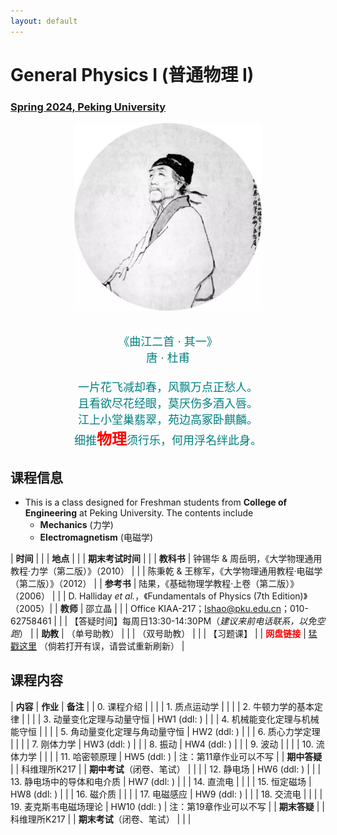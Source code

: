```yaml
---
layout: default
---
```


<style>
table {
  font-family: arial, sans-serif;
  border-collapse: collapse;
  width: 100%;
}

td, th {
  border: 1px solid #dddddd;
  text-align: left;
  padding: 8px;
}

tr:nth-child(odd) {
  background-color: #dddddd;
}
</style>


<!-- <h2>
<font color="red">
*** Notice: links are not maintained after the end of course! 
</font>
</h2> -->

# <b>General Physics I (普通物理 I)</b>

### <u>Spring 2024, Peking University</u>

<div style="display: flex; justify-content: center;">
<img src="../phy20/dufu.jpeg" width="300" height="300">
</div>

<p align="center">
<font color="teal" size="4">
<br> 《曲江二首 · 其一》<br>
唐 · 杜甫 <br>
<br>
一片花飞减却春，风飘万点正愁人。 <br>
且看欲尽花经眼，莫厌伤多酒入唇。 <br>
江上小堂巢翡翠，苑边高冢卧麒麟。 <br>
细推<font color="red" size="5"><b>物理</b></font>须行乐，何用浮名绊此身。 <br>
</font>
</p>

## 课程信息

- This is a class designed for Freshman students from <b>College of Engineering</b> at Peking University. The contents include
  - **Mechanics** (力学)
  - **Electromagnetism** (电磁学)

<!-- 
<div style="display: flex; justify-content: center;">
<a href="https://disk.pku.edu.cn/link/DFD02EC7E930172C5B6B31EF57327843" target="_blank"><img src="lecturenote_mechanics.png" width="100%"></a>
&nbsp; &nbsp;
<a href="https://disk.pku.edu.cn/link/DFD02EC7E930172C5B6B31EF57327843" target="_blank"><img src="lecturenote_electromagnetism.png" width="94%"></a>
</div> 
-->

| **时间** |  |
| **地点** |  |
| **期末考试时间** |  |
| **教科书** | 钟锡华 & 周岳明，《大学物理通用教程·力学（第二版）》（2010） |
| | 陈秉乾 & 王稼军，《大学物理通用教程·电磁学（第二版）》（2012） |
| **参考书** | 陆果，《基础物理学教程·上卷（第二版）》（2006） |
| | D. Halliday *et al.*，《Fundamentals of Physics (7th Edition)》（2005）|
| **教师** | 邵立晶 | 
| | Office KIAA-217；lshao@pku.edu.cn；010-62758461 | 
| | 【答疑时间】每周日13:30-14:30PM（*建议来前电话联系，以免空跑*） | 
| **助教** | （单号助教） |
| | （双号助教） |
| | 【习题课】 |
| <font color="red"><b>网盘链接</b></font> | [猛戳这里](http://pan.pku.edu.cn) （倘若打开有误，请尝试重新刷新） |

<p></p>

## 课程内容

| **内容** | **作业** | **备注** |
| 0. 课程介绍 | | |
| 1. 质点运动学 | | |
| 2. 牛顿力学的基本定律 | | |
| 3. 动量变化定理与动量守恒 | HW1 (ddl: ) |  |
| 4. 机械能变化定理与机械能守恒 | | |
| 5. 角动量变化定理与角动量守恒 | HW2 (ddl: ) |  |
| 6. 质心力学定理 | | |
| 7. 刚体力学 | HW3 (ddl: ) |  |
| 8. 振动 | HW4 (ddl: ) |  |
| 9. 波动 | |  |
| 10. 流体力学 | | |
| 11. 哈密顿原理 | HW5 (ddl: ) | 注：第11章作业可以不写 |
| **期中答疑** |  |  科维理所K217 |
| **期中考试**（闭卷、笔试） |  |  |
| 12. 静电场 |  HW6 (ddl: )  | |
| 13. 静电场中的导体和电介质 | HW7 (ddl: ) |  |
| 14. 直流电 |  |  |
| 15. 恒定磁场 | HW8 (ddl: ) | |
| 16. 磁介质 |  |  |
| 17. 电磁感应 | HW9 (ddl: ) | |
| 18. 交流电 | | |
| 19. 麦克斯韦电磁场理论 | HW10 (ddl: ) | 注：第19章作业可以不写 |
| **期末答疑** |  |  科维理所K217 |
| **期末考试**（闭卷、笔试） |  |  |

<p></p>

<!-- ## 文件下载

- **课程日历**：[我爱上课.pdf](https://disk.pku.edu.cn/link/DFD02EC7E930172C5B6B31EF57327843)
- **课程作业**：[我爱写作业.pdf](https://disk.pku.edu.cn/link/DFD02EC7E930172C5B6B31EF57327843)
- **力学讲义**：[电子版.pdf](https://disk.pku.edu.cn/link/DFD02EC7E930172C5B6B31EF57327843)、[手写版.pdf](https://disk.pku.edu.cn/link/DFD02EC7E930172C5B6B31EF57327843)
- **电磁学讲义**：[电子版.pdf](https://disk.pku.edu.cn/link/DFD02EC7E930172C5B6B31EF57327843)、[手写版.pdf](https://disk.pku.edu.cn/link/DFD02EC7E930172C5B6B31EF57327843) -->

<p></p>


<!-- ## 学生对课程的总体评价

<div style="display: flex; justify-content: center;">
<img src="phy22_score.png" width="880">
</div> -->

<script type="text/x-mathjax-config">
  MathJax.Hub.Config({
    tex2jax: {
      inlineMath: [ ['$','$'] ],
      processEscapes: true
    }
  });
</script>
<script type="text/javascript" src="https://cdn.mathjax.org/mathjax/latest/MathJax.js?config=TeX-AMS-MML_HTMLorMML">
</script>

